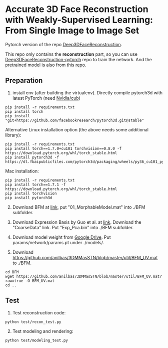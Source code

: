 # Accurate 3D Face Reconstruction with Weakly-Supervised Learning: From Single Image to Image Set

Pytorch version of the repo [Deep3DFaceReconstruction](https://github.com/microsoft/Deep3DFaceReconstruction).

This repo only contains the **reconstruction** part, so you can use [Deep3DFaceReconstruction-pytorch](https://github.com/changhongjian/Deep3DFaceReconstruction-pytorch) repo to train the network. And the pretrained model is also from this [repo](https://github.com/changhongjian/Deep3DFaceReconstruction-pytorch/tree/master/network).


## Preparation
1. install env (after building the virtualenv). Directly compile pytorch3d with latest PyTorch (need [Nvidia/cub](https://github.com/NVIDIA/cub))
```
pip install -r requirements.txt
pip install torch
pip install "git+https://github.com/facebookresearch/pytorch3d.git@stable"
```
Alternative Linux installation option (the above needs some additional library):
```
pip install -r requirements.txt
pip install torch==1.7.0+cu101 torchvision==0.8.0 -f https://download.pytorch.org/whl/torch_stable.html
pip install pytorch3d -f https://dl.fbaipublicfiles.com/pytorch3d/packaging/wheels/py36_cu101_pyt170/download.html
```
Mac installation:
```
pip install -r requirements.txt
pip install torch==1.7.1 -f https://download.pytorch.org/whl/torch_stable.html
pip install torchvision
pip install pytorch3d 
```


2. Download BFM at [link](https://faces.dmi.unibas.ch/bfm/main.php?nav=1-2&id=downloads), put "01_MorphableModel.mat" into ./BFM subfolder. 

3. Download Expression Basis by Guo et al. at [link](https://github.com/Juyong/3DFace). Download the "CoarseData" link. Put "Exp_Pca.bin" into ./BFM subfolder.

4. Download model weight from [Google Drive](https://drive.google.com/file/d/1JjLl8-7Qurwlq5q61hSJEbCKFrhPh0t2/view?usp=sharing). Put params/network/params.pt under ./models/.

5. Download https://github.com/anilbas/3DMMasSTN/blob/master/util/BFM_UV.mat to ./BFM.
```
cd BFM
wget https://github.com/anilbas/3DMMasSTN/blob/master/util/BFM_UV.mat?raw=true -O BFM_UV.mat
cd ..
```


## Test
1. Test reconstruction code:
```
python test/recon_test.py
```
2. Test modeling and rendering:
```shell
python test/modeling_test.py
```



